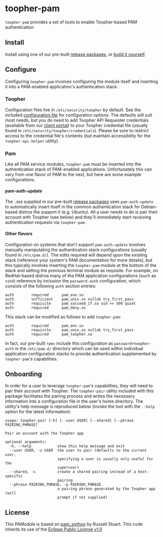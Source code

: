 toopher-pam
===========

`toopher-pam` provides a set of tools to enable Toopher-based PAM authentication
  

Install
-------

Install using one of our pre-built [release packages](https://github.com/toopher/toopher-pam/releases), or [build it yourself](https://github.com/toopher/toopher-pam/blob/master/BUILD.md).

Configure
---------

Configuring `toopher-pam` involves configuring the module itself and inserting it into a PAM-enabled application's authentication stack.

### Toopher

Configuration files live in `/etc/security/toopher` by default.  See the included [configuration file](https://github.com/toopher/toopher-pam/blob/master/config-files/config) for configuration options.  The defaults will suit most needs, but you do need to add Toopher API Requester credentials (available from our [client portal](https://dev.toopher.com)) to your Toopher credential file (usually found in `/etc/security/toopher/credentials`).  Please be sure to restrict access to the credential file's contents (but maintain accessibility for the `toopher-api-helper` utility).

### Pam

Like all PAM service modules, `toopher-pam` must be inserted into the authentication stack of PAM-enabled applications.  Unfortunately this can vary from one flavor of PAM to the next, but here are some example configurations.

#### pam-auth-update

The `.deb` supplied in our pre-built [release packages](https://github.com/toopher/toopher-pam/releases) uses `pam-auth-update` to automatically insert itself in the common authentication stack for Debian-based distros the support it (e.g. Ubuntu).  All a user needs to do is pair their account with Toopher (see below) and they'll immediately start receiving authentication requests via `toopher-pam`.

#### Other flavors

Configuration on systems that don't support `pam-auth-update` involves manually manipulating the authentication stack configurations (usually found in `/etc/pam.d/`).  The edits required will depend upon the existing stack (reference your system's PAM documentation for more details), but this typically involves inserting the `toopher-pam` module at the bottom of the stack and setting the previous terminal module as requisite.  For example, on RedHat-based distros many of the PAM application configurations (such as `sshd`) reference by inclusion the `password-auth` configuration, which consists of the following `auth` section entries:

```
auth        required      pam_env.so
auth        sufficient    pam_unix.so nullok try_first_pass
auth        requisite     pam_succeed_if.so uid >= 500 quiet
auth        required      pam_deny.so
```

This stack can be modified as follows to add `toopher-pam`:

```
auth        required      pam_env.so
auth        requisite     pam_unix.so nullok try_first_pass
auth        required      pam_toopher.so
```

In fact, our pre-built `rpms` include this configuration as `password+toopher-auth` in the `/etc/pam.d/` directory which can be used within individual application configuration stacks to provide authentication supplemented by `toopher-pam`'s capabilities.

Onboarding
----------
In order for a user to leverage `toopher-pam`'s capabilities, they will need to pair their account with Toopher.  The `toopher-pair` utility included with this package facilitates the pairing process and writes the necessary information into a configuration file in the user's home directory.  The utility's help message is reproduced below (invoke the tool with the `--help` option for the latest information):

```
usage: toopher-pair [-h] [--user USER] [--shared] [--phrase PAIRING_PHRASE]

Pair an account with the Toopher app

optional arguments:
  -h, --help            show this help message and exit
  --user USER, -u USER  the user to pair (defaults to the current user,
                        specifying a user is usually only useful for the
                        superuser)
  --shared, -s          create a shared pairing instead of a host-specific
                        pairing
  --phrase PAIRING_PHRASE, -p PAIRING_PHRASE
                        a pairing phrase generated by the Toopher app (will
                        prompt if not supplied)
```

License
-------

This PAModule is based on [pam_python](http://ace-host.stuart.id.au/russell/files/pam_python/) by Russell Stuart.  This code inherits its use of the [Eclipse Public License v1.0](http://www.eclipse.org/legal/epl-v10.html)
